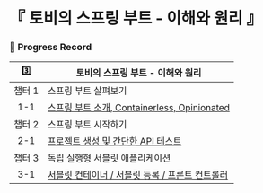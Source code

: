 # 『 토비의 스프링 부트 - 이해와 원리 』

### 📍 Progress Record

| 3️⃣  | 토비의 스프링 부트 - 이해와 원리                                                                                                             |
|:----:|---------------------------------------------------------------------------------------------------------------------------------|
| 챕터 1 | 스프링 부트 살펴보기                                                                                                                     |
| 1-1  | [스프링 부트 소개, Containerless, Opinionated](https://github.com/yunji1201/ReadingBooks/blob/main/toby/1_스프링부트_살펴보기/1_1_스프링부트살펴보기.md) |
| 챕터 2 | 스프링 부트 시작하기                                                                                                                     |
| 2-1  | [프로젝트 생성 및 간단한 API 테스트](https://github.com/yunji1201/ReadingBooks/blob/main/toby/2_스프링부트_시작하기/2_1_스프링부트시작하기.md)                 |
| 챕터 3 | 독립 실행형 서블릿 애플리케이션                                                                                                               |
| 3-1  | [서블릿 컨테이너 / 서블릿 등록 / 프론트 컨트롤러](https://github.com/yunji1201/ReadingBooks/blob/main/toby/3_독립실행형/3_standalone.md)                 |
